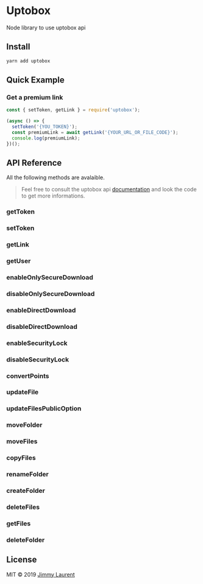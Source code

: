 # Uptobox

Node library to use uptobox api

## Install

```bash
yarn add uptobox
```

## Quick Example

### Get a premium link
```js
const { setToken, getLink } = require('uptobox');

(async () => {
  setToken('{YOU_TOKEN}');
  const premiumLink = await getLink('{YOUR_URL_OR_FILE_CODE}');
  console.log(premiumLink);
})();
```

## API Reference

All the following methods are avalaible.

> Feel free to consult the uptobox api [documentation](https://docs.uptobox.com) and look the code to get more informations.

### getToken
### setToken
### getLink
### getUser
### enableOnlySecureDownload
### disableOnlySecureDownload
### enableDirectDownload
### disableDirectDownload
### enableSecurityLock
### disableSecurityLock
### convertPoints
### updateFile
### updateFilesPublicOption
### moveFolder
### moveFiles
### copyFiles
### renameFolder
### createFolder
### deleteFiles
### getFiles
### deleteFolder

## License

MIT © 2019 [Jimmy Laurent](https://github.com/JimmyLaurent)